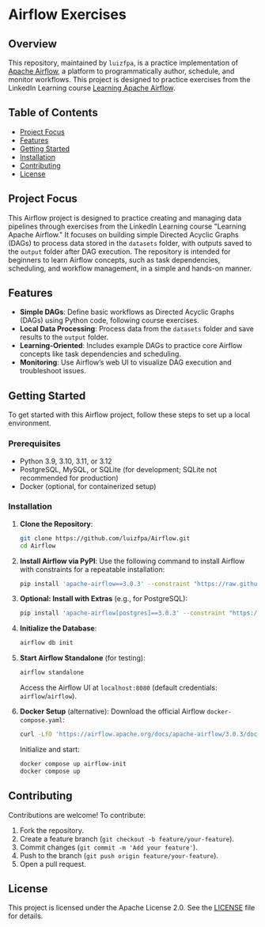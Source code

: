 # Airflow Exercises 

## Overview
This repository, maintained by `luizfpa`, is a practice implementation of [Apache Airflow](https://airflow.apache.org/), a platform to programmatically author, schedule, and monitor workflows. This project is designed to practice exercises from the LinkedIn Learning course [Learning Apache Airflow](https://www.linkedin.com/learning/learning-apache-airflow/an-overview-of-apache-airflow?u=264700066).

## Table of Contents
- [Project Focus](#project-focus)
- [Features](#features)
- [Getting Started](#getting-started)
- [Installation](#installation)
- [Contributing](#contributing)
- [License](#license)

## Project Focus
This Airflow project is designed to practice creating and managing data pipelines through exercises from the LinkedIn Learning course "Learning Apache Airflow." It focuses on building simple Directed Acyclic Graphs (DAGs) to process data stored in the `datasets` folder, with outputs saved to the `output` folder after DAG execution. The repository is intended for beginners to learn Airflow concepts, such as task dependencies, scheduling, and workflow management, in a simple and hands-on manner.

## Features
- **Simple DAGs**: Define basic workflows as Directed Acyclic Graphs (DAGs) using Python code, following course exercises.
- **Local Data Processing**: Process data from the `datasets` folder and save results to the `output` folder.
- **Learning-Oriented**: Includes example DAGs to practice core Airflow concepts like task dependencies and scheduling.
- **Monitoring**: Use Airflow’s web UI to visualize DAG execution and troubleshoot issues.

## Getting Started
To get started with this Airflow project, follow these steps to set up a local environment.

### Prerequisites
- Python 3.9, 3.10, 3.11, or 3.12
- PostgreSQL, MySQL, or SQLite (for development; SQLite not recommended for production)
- Docker (optional, for containerized setup)

### Installation
1. **Clone the Repository**:
   ```bash
   git clone https://github.com/luizfpa/Airflow.git
   cd Airflow
   ```

2. **Install Airflow via PyPI**:
   Use the following command to install Airflow with constraints for a repeatable installation:
   ```bash
   pip install 'apache-airflow==3.0.3' --constraint "https://raw.githubusercontent.com/apache/airflow/constraints-3.0.3/constraints-3.10.txt"
   ```

3. **Optional: Install with Extras** (e.g., for PostgreSQL):
   ```bash
   pip install 'apache-airflow[postgres]==3.0.3' --constraint "https://raw.githubusercontent.com/apache/airflow/constraints-3.0.3/constraints-3.10.txt"
   ```

4. **Initialize the Database**:
   ```bash
   airflow db init
   ```

5. **Start Airflow Standalone** (for testing):
   ```bash
   airflow standalone
   ```
   Access the Airflow UI at `localhost:8080` (default credentials: `airflow`/`airflow`).

6. **Docker Setup** (alternative):
   Download the official Airflow `docker-compose.yaml`:
   ```bash
   curl -LfO 'https://airflow.apache.org/docs/apache-airflow/3.0.3/docker-compose.yaml'
   ```
   Initialize and start:
   ```bash
   docker compose up airflow-init
   docker compose up
   ```

## Contributing
Contributions are welcome! To contribute:
1. Fork the repository.
2. Create a feature branch (`git checkout -b feature/your-feature`).
3. Commit changes (`git commit -m 'Add your feature'`).
4. Push to the branch (`git push origin feature/your-feature`).
5. Open a pull request.


## License
This project is licensed under the Apache License 2.0. See the [LICENSE](LICENSE) file for details.

